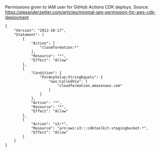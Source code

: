 Permissions given to IAM user for GitHub Actions CDK deploys.
Source: https://alexanderzeitler.com/articles/minimal-iam-permission-for-aws-cdk-deployment

```
{
    "Version": "2012-10-17",
    "Statement": [
        {
            "Action": [
                "cloudformation:*"
            ],
            "Resource": "*",
            "Effect": "Allow"
        },
        {
            "Condition": {
                "ForAnyValue:StringEquals": {
                    "aws:CalledVia": [
                        "cloudformation.amazonaws.com"
                    ]
                }
            },
            "Action": "*",
            "Resource": "*",
            "Effect": "Allow"
        },
        {
            "Action": "s3:*",
            "Resource": "arn:aws:s3:::cdktoolkit-stagingbucket-*",
            "Effect": "Allow"
        }
    ]
}
```
